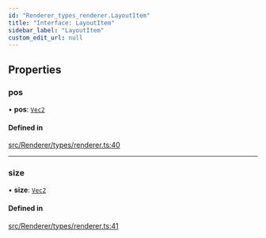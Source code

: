 ```yaml
---
id: "Renderer_types_renderer.LayoutItem"
title: "Interface: LayoutItem"
sidebar_label: "LayoutItem"
custom_edit_url: null
---
```




## Properties

### pos

• **pos**: [`Vec2`](../../Math/Math_Vec2.Vec2)

#### Defined in

[src/Renderer/types/renderer.ts:40](https://github.com/ZeaInc/zea-engine/blob/8e646f8a8/src/Renderer/types/renderer.ts#L40)

___

### size

• **size**: [`Vec2`](../../Math/Math_Vec2.Vec2)

#### Defined in

[src/Renderer/types/renderer.ts:41](https://github.com/ZeaInc/zea-engine/blob/8e646f8a8/src/Renderer/types/renderer.ts#L41)

